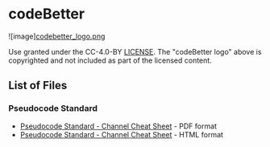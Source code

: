 # codeBetter

![image][codebetter_logo.png](https://github.com/kittrellbj/codeBetter/blob/main/codebetter_logo.png)

Use granted under the CC-4.0-BY [LICENSE](LICENSE.md). The "codeBetter logo" above is copyrighted and not included as part of the licensed content.

## List of Files

### Pseudocode Standard
- [Pseudocode Standard - Channel Cheat Sheet](Pseudocode%20Standard%20-%20Channel%20Cheat%20Sheet.pdf) - PDF format
- [Pseudocode Standard - Channel Cheat Sheet](pseudocode_standard_cheat_sheet.html) - HTML format
